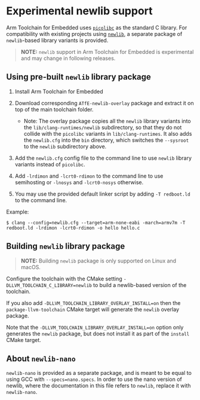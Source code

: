 # Experimental newlib support

Arm Toolchain for Embedded uses [`picolibc`](https://github.com/picolibc/picolibc)
as the standard C library. For compatibility with existing projects using
[`newlib`](https://sourceware.org/newlib/), a separate package of `newlib`-based
library variants is provided.

> **NOTE:**  `newlib` support in Arm Toolchain for Embedded is experimental
> and may change in following releases.

## Using pre-built `newlib` library package

1. Install Arm Toolchain for Embedded
1. Download corresponding `ATfE-newlib-overlay` package
and extract it on top of the main toolchain folder.

    * Note: The overlay package copies all the `newlib` library variants into the
    `lib/clang-runtimes/newlib` subdirectory, so that they do not collide with
    the `picolibc` variants in `lib/clang-runtimes`.
    It also adds the `newlib.cfg` into the `bin` directory,
    which switches the `--sysroot` to the `newlib` subdirectory above. 

1. Add the `newlib.cfg` config file to the command line to use `newlib`
library variants instead of `picolibc`.
1. Add `-lrdimon` and `-lcrt0-rdimon` to the command line to use semihosting
or `-lnosys` and `-lcrt0-nosys` otherwise.
1. You may use the provided default linker script by adding `-T redboot.ld`
to the command line.

Example:
```
$ clang --config=newlib.cfg --target=arm-none-eabi -march=armv7m -T redboot.ld -lrdimon -lcrt0-rdimon -o hello hello.c
```

## Building `newlib` library package

> **NOTE:**  Building `newlib` package is only supported on Linux and macOS.

Configure the toolchain with the CMake setting
`-DLLVM_TOOLCHAIN_C_LIBRARY=newlib` to build a newlib-based version of
the toolchain.

If you also add `-DLLVM_TOOLCHAIN_LIBRARY_OVERLAY_INSTALL=on` then the
`package-llvm-toolchain` CMake target will generate the `newlib`
overlay package.

Note that the `-DLLVM_TOOLCHAIN_LIBRARY_OVERLAY_INSTALL=on` option
only generates the `newlib` package, but does not install it as part
of the `install` CMake target.

## About `newlib-nano`
`newlib-nano` is provided as a separate package, and is meant to be equal
to using GCC with `--specs=nano.specs`. In order to use the nano version
of newlib, where the documentation in this file refers to `newlib`, replace
it with `newlib-nano`.
